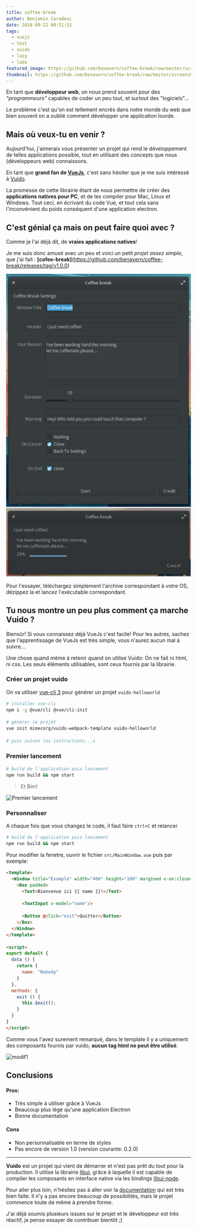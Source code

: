 ```yaml
---
title: coffee-break
author: Benjamin Caradeuc
date: 2018-09-22 00:51:52
tags:
  - vuejs
  - test
  - vuido
  - lazy
  - labo
featured_image: https://github.com/benavern/coffee-break/raw/master/screenshots/CoffeeTime.jpeg
thumbnail: https://github.com/benavern/coffee-break/raw/master/screenshots/CoffeeTime.jpeg
---
```


En tant que **développeur web**, on nous prend souvent pour des *"programmeurs"* capables de coder un peu tout, et surtout des "logiciels"...

Le problème c'est qu'on est tellement encrés dans notre monde du web que bien souvent on a oublié comment développer une application lourde.

## Mais où veux-tu en venir ?

Aujourd'hui, j'aimerais vous présenter un projet qui rend le développement de telles applications possible, tout en utilisant des concepts que nous (développeurs web) connaissons.

En tant que **grand fan de [VueJs](https://vuejs.org/)**, c'est sans hésiter que je me suis intéressé à [Vuido](https://vuido.mimec.org/).

La promesse de cette librairie étant de nous permettre de créer des **applications natives pour PC**, et de les compiler pour Mac, Linux et Windows. Tout ceci, en écrivant du code Vue, et tout cela sans l'inconvénient du poids conséquent d'une application electron.

## C'est génial ça mais on peut faire quoi avec ?

Comme je l'ai déjà dit, de **vraies applications natives**!

Je me suis donc amusé avec un peu et voici un petit *projet assez simple*, que j'ai fait : **[cofee-break]**(https://github.com/benavern/coffee-break/releases/tag/v1.0.0)

![Settings](https://github.com/benavern/coffee-break/raw/master/screenshots/Settings.jpeg)
![CoffeeTime](https://github.com/benavern/coffee-break/raw/master/screenshots/CoffeeTime.jpeg)

Pour l'essayer, téléchargez simplement l'archive correspondant à votre OS, dézippez la et lancez l'exécutable correspondant.

## Tu nous montre un peu plus comment ça marche Vuido ?

Biensûr! Si vous connaissez déjà VueJs c'est facile! Pour les autres, sachez que l'apprentissage de VueJs est très simple, vous n'aurez aucun mal à suivre...

Une chose quand même à retenir quand on utilise Vuido: On ne fait ni html, ni css. Les seuls éléments utilisables, sont ceux fournis par la librairie.

### Créer un projet vuido

On va utiliser [vue-cli 3](https://cli.vuejs.org/) pour générer un projet `vuido-helloworld`

``` bash
# installer vue-cli
npm i -g @vue/cli @vue/cli-init

# générer le projet
vue init mimecorg/vuido-webpack-template vuido-helloworld

# puis suivez les instructions...s
```

### Premier lancement

```bash
# build de l'application puis lancement
npm run build && npm start
```

> Et Bim!

![Premier lancement](premier_lancement.jpeg)

### Personnaliser

A chaque fois que vous changez le code, il faut faire `ctrl+C` et relancer

```bash
# build de l'application puis lancement
npm run build && npm start
```

Pour modifier la fenetre, ouvrir le fichier `src/MainWindow.vue` puis par exemple:

```html
<template>
  <Window title="Example" width="400" height="100" margined v-on:close="exit">
    <Box padded>
      <Text>Bienvenue ici {{ name }}!</Text>

      <TextInput v-model="name"/>

      <Button @click="exit">Quitter</Button>
    </Box>
  </Window>
</template>

<script>
export default {
  data () {
    return {
      name: "Nobody"
    }
  },
  methods: {
    exit () {
      this.$exit();
    }
  }
}
</script>
```

Comme vous l'avez surement remarqué, dans le template il y a uniquement des composants fournis par vuido, **aucun tag html ne peut être utilisé**.

![modif1](modif1.jpeg)


## Conclusions

#### Pros:

* Très simple à utiliser grâce à VueJs
* Beaucoup plus légé qu'une application Electron
* Bonne documentation

#### Cons

* Non personnalisable en terme de styles
* Pas encore de version 1.0 (version courante: 0.2.0)

---

**Vuido** est un projet qui vient de démarrer et n'est pas prêt du tout pour la production. Il utilise la librairie [libui](https://github.com/andlabs/libui), grâce à laquelle il est capable de compiler les composants en interface native via les bindings [libui-node](https://github.com/parro-it/libui-node).

Pour aller plus loin, n'hésitez pas à aller voir la [documentation](https://vuido.mimec.org/introduction) qui est très bien faite. Il n'y a pas encore beaucoup de possibilités, mais le projet commence toute de même à prendre forme.

J'ai déjà soumis plusieurs issues sur le projet et le développeur est très réactif, je pense essayer de contribuer bientôt ;)
